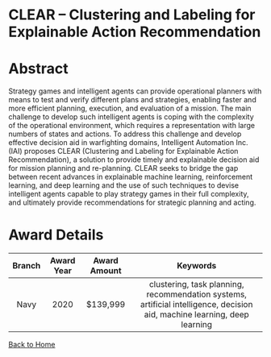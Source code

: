 
CLEAR – Clustering and Labeling for Explainable Action Recommendation
=====================================================================

# Abstract


Strategy games and intelligent agents can provide operational planners with means to test and verify different plans and strategies, enabling faster and more efficient planning, execution, and evaluation of a mission. The main challenge to develop such intelligent agents is coping with the complexity of the operational environment, which requires a representation with large numbers of states and actions. To address this challenge and develop effective decision aid in warfighting domains, Intelligent Automation Inc. (IAI) proposes CLEAR (Clustering and Labeling for Explainable Action Recommendation), a solution to provide timely and explainable decision aid for mission planning and re-planning. CLEAR seeks to bridge the gap between recent advances in explainable machine learning, reinforcement learning, and deep learning and the use of such techniques to devise intelligent agents capable to play strategy games in their full complexity, and ultimately provide recommendations for strategic planning and acting.  

# Award Details

|Branch|Award Year|Award Amount|Keywords|
| :---: | :---: | :---: | :---: |
|Navy|2020|$139,999|clustering, task planning, recommendation systems, artificial intelligence, decision aid, machine learning, deep learning|
  
  


[Back to Home](https://github.com/chrischow/dod_sbir_awards/Reports/JH/#2170)